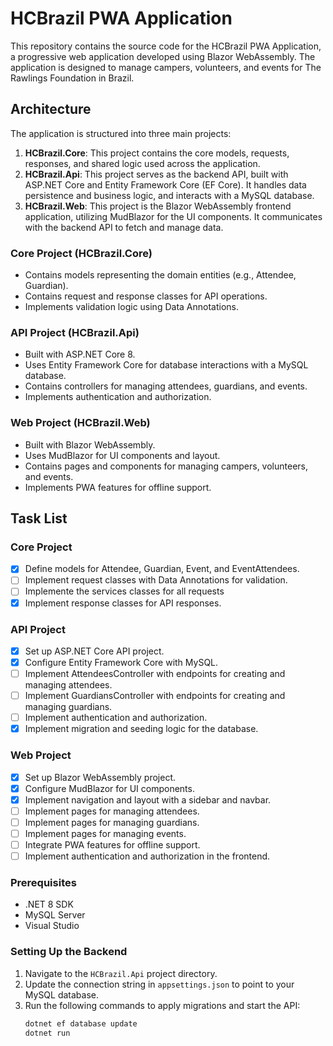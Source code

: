 # HCBrazil PWA Application

This repository contains the source code for the HCBrazil PWA Application, a progressive web application developed using Blazor WebAssembly. The application is designed to manage campers, volunteers, and events for The Rawlings Foundation in Brazil.

## Architecture

The application is structured into three main projects:

1. **HCBrazil.Core**: This project contains the core models, requests, responses, and shared logic used across the application.
2. **HCBrazil.Api**: This project serves as the backend API, built with ASP.NET Core and Entity Framework Core (EF Core). It handles data persistence and business logic, and interacts with a MySQL database.
3. **HCBrazil.Web**: This project is the Blazor WebAssembly frontend application, utilizing MudBlazor for the UI components. It communicates with the backend API to fetch and manage data.

### Core Project (HCBrazil.Core)
- Contains models representing the domain entities (e.g., Attendee, Guardian).
- Contains request and response classes for API operations.
- Implements validation logic using Data Annotations.

### API Project (HCBrazil.Api)
- Built with ASP.NET Core 8.
- Uses Entity Framework Core for database interactions with a MySQL database.
- Contains controllers for managing attendees, guardians, and events.
- Implements authentication and authorization.

### Web Project (HCBrazil.Web)
- Built with Blazor WebAssembly.
- Uses MudBlazor for UI components and layout.
- Contains pages and components for managing campers, volunteers, and events.
- Implements PWA features for offline support.

## Task List

### Core Project
- [x] Define models for Attendee, Guardian, Event, and EventAttendees.
- [ ] Implement request classes with Data Annotations for validation.
- [ ] Implemente the services classes for all requests
- [x] Implement response classes for API responses.

### API Project
- [x] Set up ASP.NET Core API project.
- [x] Configure Entity Framework Core with MySQL.
- [ ] Implement AttendeesController with endpoints for creating and managing attendees.
- [ ] Implement GuardiansController with endpoints for creating and managing guardians.
- [ ] Implement authentication and authorization.
- [x] Implement migration and seeding logic for the database.

### Web Project
- [x] Set up Blazor WebAssembly project.
- [x] Configure MudBlazor for UI components.
- [x] Implement navigation and layout with a sidebar and navbar.
- [ ] Implement pages for managing attendees.
- [ ] Implement pages for managing guardians.
- [ ] Implement pages for managing events.
- [ ] Integrate PWA features for offline support.
- [ ] Implement authentication and authorization in the frontend.

### Prerequisites
- .NET 8 SDK
- MySQL Server
- Visual Studio

### Setting Up the Backend
1. Navigate to the `HCBrazil.Api` project directory.
2. Update the connection string in `appsettings.json` to point to your MySQL database.
3. Run the following commands to apply migrations and start the API:
   ```bash
   dotnet ef database update
   dotnet run
